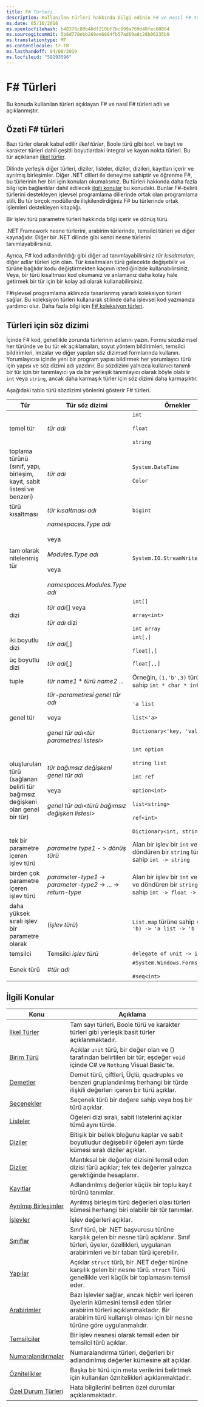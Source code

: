 ```yaml
---
title: F# Türleri
description: Kullanılan türleri hakkında bilgi edinin F# ve nasıl F# türleri adlı ve açıklanmıştır.
ms.date: 05/16/2016
ms.openlocfilehash: b48376c80b48df210bf7bc699a769d40fec60864
ms.sourcegitcommit: 5b6d778ebb269ee6684fb57ad69a8c28b06235b9
ms.translationtype: MT
ms.contentlocale: tr-TR
ms.lasthandoff: 04/08/2019
ms.locfileid: "59193596"
---
```

# <a name="f-types"></a>F# Türleri

Bu konuda kullanılan türleri açıklayan F# ve nasıl F# türleri adlı ve açıklanmıştır.

## <a name="summary-of-f-types"></a>Özeti F# türleri
Bazı türler olarak kabul edilir *ilkel türler*, Boole türü gibi `bool` ve bayt ve karakter türleri dahil çeşitli boyutlardaki integral ve kayan nokta türleri. Bu tür açıklanan [ilkel türler](primitive-types.md).

Dilinde yerleşik diğer türleri, diziler, listeler, diziler, dizileri, kayıtları içerir ve ayrılmış birleşimler. Diğer .NET dilleri ile deneyime sahiptir ve öğrenme F#, bu türlerinin her biri için konuları okumalısınız. Bu türleri hakkında daha fazla bilgi için bağlantılar dahil edilecek [ilgili konular](https://msdn.microsoft.com/library/#rel) bu konudaki. Bunlar F#-belirli türlerini destekleyen işlevsel programlama dillerinde ortak olan programlama stili. Bu tür birçok modüllerde ilişkilendirdiğiniz F# bu türlerinde ortak işlemleri destekleyen kitaplığı.

Bir işlev türü parametre türleri hakkında bilgi içerir ve dönüş türü.

.NET Framework nesne türlerini, arabirim türlerinde, temsilci türleri ve diğer kaynağıdır. Diğer bir .NET dilinde gibi kendi nesne türlerini tanımlayabilirsiniz.

Ayrıca, F# kod adlandırıldığı gibi diğer ad tanımlayabilirsiniz *tür kısaltmaları*, diğer adlar türleri için olan. Tür kısaltmaları türü gelecekte değişebilir ve türüne bağlıdır kodu değiştirmekten kaçının istediğinizde kullanabilirsiniz. Veya, bir türü kısaltması kod okumanız ve anlamanız daha kolay hale getirmek bir tür için bir kolay ad olarak kullanabilirsiniz.

F#işlevsel programlama aklınızda tasarlanmış yararlı koleksiyon türleri sağlar. Bu koleksiyon türleri kullanarak stilinde daha işlevsel kod yazmanıza yardımcı olur. Daha fazla bilgi için [ F# koleksiyon türleri](fsharp-collection-types.md).

## <a name="syntax-for-types"></a>Türleri için söz dizimi
İçinde F# kod, genellikle zorunda türlerinin adlarını yazın. Formu sözdizimsel her türünde ve bu tür ek açıklamaları, soyut yöntem bildirimleri, temsilci bildirimleri, imzalar ve diğer yapıları söz dizimsel formlarında kullanın. Yorumlayıcısı içinde yeni bir program yapısı bildirmek her yorumlayıcı türü için yapısı ve söz dizimi adı yazdırır. Bu sözdizimi yalnızca kullanıcı tanımlı bir tür için bir tanımlayıcı ya da bir yerleşik tanımlayıcı olarak böyle olabilir `int` veya `string`, ancak daha karmaşık türler için söz dizimi daha karmaşıktır.

Aşağıdaki tablo türü sözdizimi yönlerini gösterir F# türleri.

|Tür|Tür söz dizimi|Örnekler|
|----|-----------|--------|
|temel tür|*tür adı*|`int`<br /><br />`float`<br /><br />`string`|
|toplama türünü (sınıf, yapı, birleşim, kayıt, sabit listesi ve benzeri)|*tür adı*|`System.DateTime`<br /><br />`Color`|
|türü kısaltması|*tür kısaltması adı*|`bigint`|
|tam olarak nitelenmiş tür|*namespaces.Type adı*<br /><br />veya<br /><br />*Modules.Type adı*<br /><br />veya<br /><br />*namespaces.Modules.Type adı*|`System.IO.StreamWriter`|
|dizi|*tür adı*[] veya<br /><br />*tür adı* dizi|`int[]`<br /><br />`array<int>`<br /><br />`int array`|
|iki boyutlu dizi|*tür adı*[,]|`int[,]`<br /><br />`float[,]`|
|üç boyutlu dizi|*tür adı*[,]|`float[,,]`|
|tuple|*tür name1* &#42; *türü name2* ...|Örneğin, `(1,'b',3)` türüne sahip `int * char * int`|
|genel tür|*tür-parametresi* *genel tür adı*<br /><br />veya<br /><br />*genel tür adı*&lt;*tür parametresi listesi*&gt;|`'a list`<br /><br />`list<'a>`<br /><br />`Dictionary<'key, 'value>`|
|oluşturulan türü (sağlanan belirli tür bağımsız değişkeni olan genel bir tür)|*tür bağımsız değişkeni* *genel tür adı*<br /><br />veya<br /><br />*genel tür adı*&lt;*türü bağımsız değişken listesi*&gt;|`int option`<br /><br />`string list`<br /><br />`int ref`<br /><br />`option<int>`<br /><br />`list<string>`<br /><br />`ref<int>`<br /><br />`Dictionary<int, string>`|
|tek bir parametre içeren işlev türü|*parametre type1*  - &gt; *dönüş türü*|Alan bir işlev bir `int` ve döndüren bir `string` türüne sahip `int -> string`|
|birden çok parametre içeren işlev türü|*parameter-type1* -&gt; *parameter-type2* -&gt; ... -&gt; *return-type*|Alan bir işlev bir `int` ve `float` ve döndüren bir `string` türüne sahip `int -> float -> string`|
|daha yüksek sıralı işlev bir parametre olarak|(*işlev türü*)|`List.map` türüne sahip `('a -> 'b) -> 'a list -> 'b list`|
|temsilci|Temsilci *işlev türü*|`delegate of unit -> int`|
|Esnek türü|#*tür adı*|`#System.Windows.Forms.Control`<br /><br />`#seq<int>`|

## <a name="related-topics"></a>İlgili Konular

|Konu|Açıklama|
|-----|-----------|
|[İlkel Türler](primitive-types.md)|Tam sayı türleri, Boole türü ve karakter türleri gibi yerleşik basit türler açıklanmaktadır.|
|[Birim Türü](unit-type.md)|Açıklar `unit` türü, bir değer olan ve () tarafından belirtilen bir tür; eşdeğer `void` içinde C# ve `Nothing` Visual Basic'te.|
|[Demetler](tuples.md)|Demet türü, çiftleri, Üçlü, quadruples ve benzeri gruplandırılmış herhangi bir türde ilişkili değerleri içeren bir türü açıklar.|
|[Seçenekler](options.md)|Seçenek türü bir değere sahip veya boş bir türü açıklar.|
|[Listeler](lists.md)|Öğeleri dizi sıralı, sabit listelerini açıklar tümü aynı türde.|
|[Diziler](arrays.md)|Bitişik bir bellek bloğunu kaplar ve sabit boyutludur değişebilir öğeleri aynı türde kümesi sıralı diziler açıklar.|
|[Diziler](sequences.md)|Mantıksal bir değerler dizisini temsil eden dizisi türü açıklar; tek tek değerler yalnızca gerektiğinde hesaplanır.|
|[Kayıtlar](records.md)|Adlandırılmış değerler küçük bir toplu kayıt türünü tanımlar.|
|[Ayrılmış Birleşimler](discriminated-unions.md)|Ayrılmış birleşim türü değerleri olası türleri kümesi herhangi biri olabilir bir tür tanımlar.|
|[İşlevler](functions/index.md)|İşlev değerleri açıklar.|
|[Sınıflar](classes.md)|Sınıf türü, bir .NET başvurusu türüne karşılık gelen bir nesne türü açıklanır. Sınıf türleri, üyeler, özellikleri, uygulanan arabirimleri ve bir taban türü içerebilir.|
|[Yapılar](structures.md)|Açıklar `struct` türü, bir .NET değer türüne karşılık gelen bir nesne türü. `struct` Türü genellikle veri küçük bir toplamasını temsil eder.|
|[Arabirimler](interfaces.md)|Bazı işlevler sağlar, ancak hiçbir veri içeren üyelerin kümesini temsil eden türler arabirim türleri açıklanmaktadır. Bir arabirim türü kullanışlı olması için bir nesne türüne göre uygulanmalıdır.|
|[Temsilciler](delegates.md)|Bir işlev nesnesi olarak temsil eden bir temsilci türü açıklar.|
|[Numaralandırmalar](enumerations.md)|Numaralandırma türleri, değerleri bir adlandırılmış değerler kümesine ait açıklar.|
|[Öznitelikler](attributes.md)|Başka bir türü için meta verilerini belirtmek için kullanılan öznitelikleri açıklanmaktadır.|
|[Özel Durum Türleri](exception-handling/exception-types.md)|Hata bilgilerini belirten özel durumlar açıklanmaktadır.|

